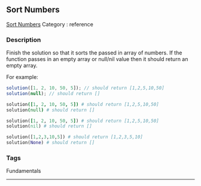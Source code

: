 ## Sort Numbers
[Sort Numbers](https://www.codewars.com/kata/sort-numbers)
Category : reference

### Description
Finish the solution so that it sorts the passed in array of numbers. If the function passes in an empty array or null/nil value then it should return an empty array.

For example:

```javascript
solution([1, 2, 10, 50, 5]); // should return [1,2,5,10,50]
solution(null); // should return []
```

```coffeescript
solution([1, 2, 10, 50, 5]) # should return [1,2,5,10,50]
solution(null) # should return []
```

```ruby
solution([1, 2, 10, 50, 5]) # should return [1,2,5,10,50]
solution(nil) # should return []
```

```python
solution([1,2,3,10,5]) # should return [1,2,3,5,10]
solution(None) # should return []
```

### Tags
Fundamentals

- - -
